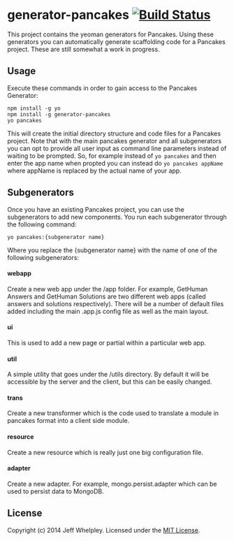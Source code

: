 # generator-pancakes [![Build Status](https://secure.travis-ci.org/gethuman/generator-pancakes.png?branch=master)](https://travis-ci.org/gethuman/generator-pancakes)

This project contains the yeoman generators for Pancakes. Using these generators you can automatically generate
scaffolding code for a Pancakes project. These are still somewhat a work in progress.

## Usage

Execute these commands in order to gain access to the Pancakes Generator:

```
npm install -g yo
npm install -g generator-pancakes
yo pancakes
```

This will create the initial directory structure and code files for a Pancakes project. Note that with
the main pancakes generator and all subgenerators you can opt to provide all user input as command
line parameters instead of waiting to be prompted. So, for example instead of `yo pancakes` and then
enter the app name when propted you can instead do `yo pancakes appName` where appName is replaced by
the actual name of your app.

## Subgenerators

Once you have an existing Pancakes project, you can use the subgenerators to add new components. You
run each subgenerator through the following command:

```
yo pancakes:{subgenerator name}
```

Where you replace the {subgenerator name} with the name of one of the following subgenerators:

#### webapp

Create a new web app under the /app folder. For example, GetHuman Answers and GetHuman Solutions are
two different web apps (called answers and solutions respectively). There will be a number of default
files added including the main .app.js config file as well as the main layout.

#### ui

This is used to add a new page or partial within a particular web app.

#### util

A simple utility that goes under the /utils directory. By default it will be accessible by the server
and the client, but this can be easily changed.

#### trans

Create a new transformer which is the code used to translate a module in pancakes format into a client
side module.

#### resource

Create a new resource which is really just one big configuration file.

#### adapter

Create a new adapter. For example, mongo.persist.adapter which can be used to persist data to MongoDB.

## License

Copyright (c) 2014 Jeff Whelpley. Licensed under the [MIT License](http://en.wikipedia.org/wiki/MIT_License).
